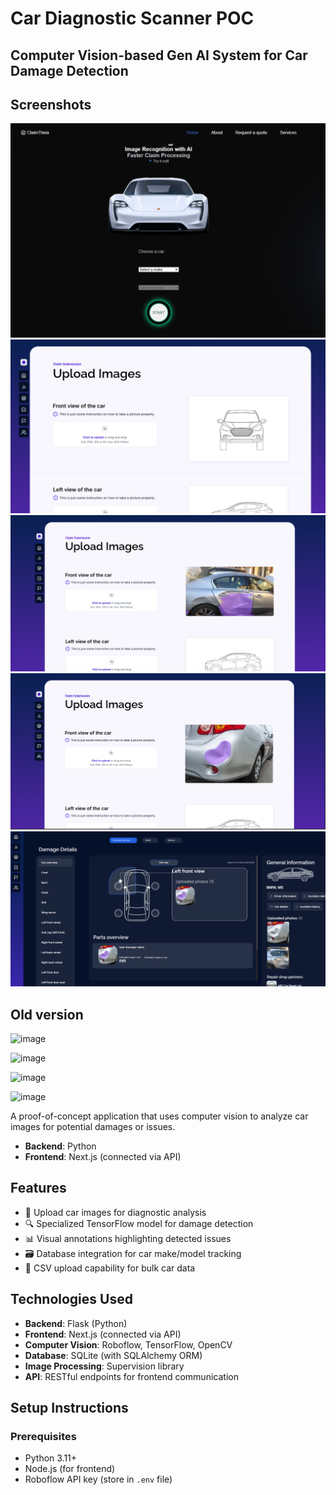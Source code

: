 # Car Diagnostic Scanner POC
## Computer Vision-based Gen AI System for Car Damage Detection

## Screenshots

![1](/screenshots/1_1.png)
![2](/screenshots/2_1.png)
![3](/screenshots/3_1.png)
![4](/screenshots/4_1.png)
![5](/screenshots/5.png)

## Old version

![image](https://github.com/csabika98/CarDiagScannerPOC/assets/68144659/8853b340-c4fa-41b3-b968-2741c0d87233)

![image](https://github.com/csabika98/CarDiagScannerPOC/assets/68144659/6465455a-ed39-4f9f-bcd1-4da080c068e4)

![image](https://github.com/csabika98/CarDiagScannerPOC/assets/68144659/977e9644-34f4-469a-9702-7e402dbf7a4c)

![image](https://github.com/csabika98/CarDiagScannerPOC/assets/68144659/25395792-46bf-4196-9159-bee001f95a05)


A proof-of-concept application that uses computer vision to analyze car images for potential damages or issues.

- **Backend**: Python
- **Frontend**: Next.js (connected via API)

## Features

- 🚗 Upload car images for diagnostic analysis
- 🔍 Specialized TensorFlow model for damage detection
- 📊 Visual annotations highlighting detected issues
- 🗃️ Database integration for car make/model tracking
- 📁 CSV upload capability for bulk car data

## Technologies Used

- **Backend**: Flask (Python)
- **Frontend**: Next.js (connected via API)
- **Computer Vision**: Roboflow, TensorFlow, OpenCV
- **Database**: SQLite (with SQLAlchemy ORM)
- **Image Processing**: Supervision library
- **API**: RESTful endpoints for frontend communication

## Setup Instructions

### Prerequisites

- Python 3.11+
- Node.js (for frontend)
- Roboflow API key (store in `.env` file)


